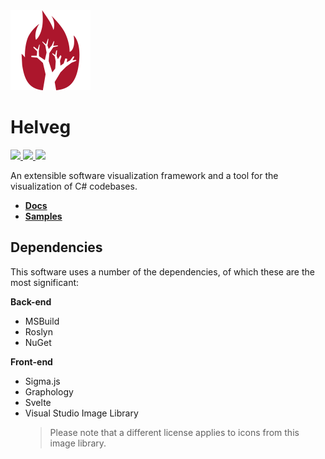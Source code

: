 <img src="./helveg.png" width="128px" />

# Helveg

<a href="https://nuget.org">
    <img src="https://img.shields.io/nuget/v/helveg?color=005aa7&label=NuGet.org&logo=nuget&style=flat-square" />
</a>

<a href="https://gitlab.com/helveg/helveg/-/packages">
    <img src="https://img.shields.io/badge/dynamic/json?color=e24329&label=GitLab%20Packages&logo=gitlab&style=flat-square&query=%24%5B-1%3A%5D.version&url=https%3A%2F%2Fgitlab.com%2Fapi%2Fv4%2Fprojects%2F18963006%2Fpackages" />
</a>

<img src="https://img.shields.io/gitlab/license/helveg/helveg?style=flat-square&label=License" />

An extensible software visualization framework and a tool for the visualization of C# codebases.

* **[Docs](https://helveg.net/docs/)**
* **[Samples](https://helveg.net/samples/)**

## Dependencies

This software uses a number of the dependencies, of which these are the most significant:

**Back-end**

* MSBuild
* Roslyn
* NuGet

**Front-end**

* Sigma.js
* Graphology
* Svelte
* Visual Studio Image Library
    > Please note that a different license applies to icons from this image library.
